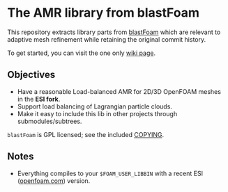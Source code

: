 # The AMR library from blastFoam

This repository extracts library parts from [blastFoam](https://github.com/synthetik-technologies/blastfoam)
which are relevant to adaptive mesh refinement while retaining the original commit history.

To get started, you can visit the one only [wiki page](https://git.rwth-aachen.de/elwardi.fadeli/blastamr/-/wikis/home).

## Objectives
- Have a reasonable Load-balanced AMR for 2D/3D OpenFOAM meshes in the **ESI fork**.
- Support load balancing of Lagrangian particle clouds.
- Make it easy to include this lib in other projects through submodules/subtrees.

`blastFoam` is GPL licensed; see the included [COPYING](COPYING).

## Notes

- Everything compiles to your `$FOAM_USER_LIBBIN` with a recent ESI ([openfoam.com](https://openfoam.com)) version.
